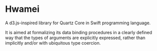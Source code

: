 # Hwamei
A d3.js-inspired library for Quartz Core in Swift programming language.

It is aimed at formalizing its data binding procedures in a clearly defined way that the types of arguments are explicitly expressed, rather than implicitly and/or with ubiquitous type coercion. 
